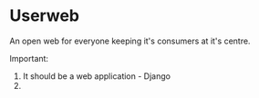 # Userweb
An open web for everyone keeping it's consumers at it's centre. 

Important:
1. It should be a web application - Django
2. 